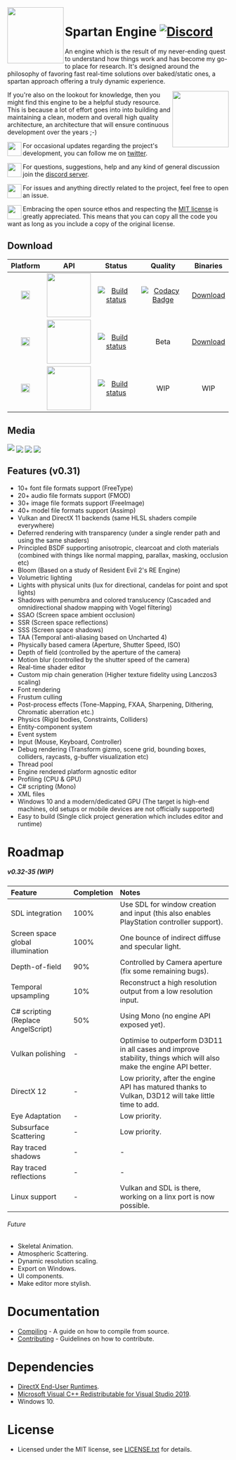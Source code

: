 
<img align="left" width="128" src="https://raw.githubusercontent.com/PanosK92/SpartanEngine/master/Data/logo.png"/>

# Spartan Engine [![Discord](https://img.shields.io/discord/677302405263785986?label=Discord)](https://discord.gg/TG5r2BS)

<p>An engine which is the result of my never-ending quest to understand how things work and has become my go-to place for research. It's designed around the philosophy of favoring fast real-time solutions over baked/static ones, a spartan approach offering a truly dynamic experience.</p>

<img align="right" width="128" src="https://raw.githubusercontent.com/PanosK92/SpartanEngine/master/Data/rotating_gun.gif"/>

<p>If you're also on the lookout for knowledge, then you might find this engine to be a helpful study resource. This is because a lot of effort goes into into building and maintaining a clean, modern and overall high quality architecture, an architecture that will ensure continuous development over the years ;-) </p> 

<p><img align="left" width="32" src="https://valentingom.files.wordpress.com/2016/03/twitter-logo2.png"/>For occasional updates regarding the project's development, you can follow me on <a href="https://twitter.com/panoskarabelas1?ref_src=twsrc%5Etfw">twitter</a>.</p> 

<img align="left" width="32" src="https://www.freepnglogos.com/uploads/discord-logo-png/discord-logo-vector-download-0.png">For questions, suggestions, help and any kind of general discussion join the [discord server](https://discord.gg/TG5r2BS).

<img align="left" width="32" src="https://image.flaticon.com/icons/svg/25/25231.svg">For issues and anything directly related to the project, feel free to open an issue.

<img align="left" width="32" src="https://opensource.org/files/OSIApproved_1.png">Embracing the open source ethos and respecting the <a href="https://en.wikipedia.org/wiki/MIT_License">MIT license</a> is greatly appreciated. This means that you can copy all the code you want as long as you include a copy of the original license.</p>

## Download
Platform | API | Status | Quality | Binaries
:-:|:-:|:-:|:-:|:-:|
<img src="https://raw.githubusercontent.com/PanosK92/SpartanEngine/master/docs/logo_windows.png" width="20"/>|<img src="https://raw.githubusercontent.com/PanosK92/SpartanEngine/master/docs/logo_d3d11.png" width="100"/>|[![Build status](https://github.com/PanosK92/SpartanEngine/actions/workflows/windows_d3d11.yml/badge.svg)](https://ci.appveyor.com/project/PanosK92/spartanengine-d3d11/branch/master)|[![Codacy Badge](https://api.codacy.com/project/badge/Grade/da72b4f208284a30b7673abd86e8d8d3)](https://www.codacy.com/app/PanosK92/SpartanEngine?utm_source=github.com&amp;utm_medium=referral&amp;utm_content=PanosK92/Directus3D&amp;utm_campaign=Badge_Grade)|[Download](https://nightly.link/PanosK92/SpartanEngine/workflows/build/master/release_d3d11.zip)
<img src="https://raw.githubusercontent.com/PanosK92/SpartanEngine/master/docs/logo_windows.png" width="20"/>|<img src="https://raw.githubusercontent.com/PanosK92/SpartanEngine/master/docs/logo_vulkan.png" width="100"/>|[![Build status](https://github.com/PanosK92/SpartanEngine/actions/workflows/windows_vulkan.yml/badge.svg)](https://ci.appveyor.com/project/PanosK92/spartanengine-vulkan/branch/master)|Beta|[Download](https://nightly.link/PanosK92/SpartanEngine/workflows/build/master/release_vulkan.zip)
<img src="https://raw.githubusercontent.com/PanosK92/SpartanEngine/master/docs/logo_windows.png" width="20"/>|<img src="https://raw.githubusercontent.com/PanosK92/SpartanEngine/master/docs/logo_d3d12.png" width="100"/>|[![Build status](https://github.com/PanosK92/SpartanEngine/actions/workflows/windows_d3d12.yml/badge.svg)](https://ci.appveyor.com/project/PanosK92/spartanengine-d3d11/branch/master)|WIP|WIP

## Media
[![](https://i.imgur.com/j6zIEI9.jpg)](https://www.youtube.com/watch?v=RIae1ma_DSo)
<img align="center" src="https://raw.githubusercontent.com/PanosK92/SpartanEngine/master/Data/readme_screen_1.1.jpg"/>
<img align="center" src="https://raw.githubusercontent.com/PanosK92/SpartanEngine/master/Data/readme_screen_2.1.jpg"/>
<img align="center" src="https://raw.githubusercontent.com/PanosK92/SpartanEngine/master/Data/readme_screen_3.2.jpg"/>

## Features (v0.31)
- 10+ font file formats support (FreeType)
- 20+ audio file formats support (FMOD)
- 30+ image file formats support (FreeImage)
- 40+ model file formats support (Assimp)
- Vulkan and DirectX 11 backends (same HLSL shaders compile everywhere)
- Deferred rendering with transparency (under a single render path and using the same shaders)
- Principled BSDF supporting anisotropic, clearcoat and cloth materials (combined with things like normal mapping, parallax, masking, occlusion etc)
- Bloom (Based on a study of Resident Evil 2's RE Engine)
- Volumetric lighting
- Lights with physical units (lux for directional, candelas for point and spot lights)
- Shadows with penumbra and colored translucency (Cascaded and omnidirectional shadow mapping with Vogel filtering)
- SSAO (Screen space ambient occlusion)
- SSR (Screen space reflections)
- SSS (Screen space shadows)
- TAA (Temporal anti-aliasing based on Uncharted 4)
- Physically based camera (Aperture, Shutter Speed, ISO)
- Depth of field (controlled by the aperture of the camera)
- Motion blur (controlled by the shutter speed of the camera)
- Real-time shader editor
- Custom mip chain generation (Higher texture fidelity using Lanczos3 scaling)
- Font rendering
- Frustum culling
- Post-process effects (Tone-Mapping, FXAA, Sharpening, Dithering, Chromatic aberration etc.)
- Physics (Rigid bodies, Constraints, Colliders)
- Entity-component system
- Event system
- Input (Mouse, Keyboard, Controller)
- Debug rendering (Transform gizmo, scene grid, bounding boxes, colliders, raycasts, g-buffer visualization etc)
- Thread pool
- Engine rendered platform agnostic editor
- Profiling (CPU & GPU)
- C# scripting (Mono)
- XML files
- Windows 10 and a modern/dedicated GPU (The target is high-end machines, old setups or mobile devices are not officially supported)
- Easy to build (Single click project generation which includes editor and runtime)

# Roadmap

##### v0.32-35 (WIP)
Feature     					 	| Completion 	| Notes 
:-          					 	| :-         	| :-
SDL integration 					| 100%		  	| Use SDL for window creation and input (this also enables PlayStation controller support).
Screen space global illumination 	| 100%		  	| One bounce of indirect diffuse and specular light.
Depth-of-field					 	| 90%       	| Controlled by Camera aperture (fix some remaining bugs).
Temporal upsampling					| 10%		  	| Reconstruct a high resolution output from a low resolution input.
C# scripting (Replace AngelScript) 	| 50%			| Using Mono (no engine API exposed yet).
Vulkan polishing 	 				| -		  		| Optimise to outperform D3D11 in all cases and improve stability, things which will also make the engine API better.
DirectX 12						 	| -				| Low priority, after the engine API has matured thanks to Vulkan, D3D12 will take little time to add.
Eye Adaptation 					 	| -          	| Low priority.
Subsurface Scattering 			 	| -          	| Low priority.
Ray traced shadows				 	| -          	| -
Ray traced reflections			 	| -          	| -
Linux support			 	        | -          	| Vulkan and SDL is there, working on a linx port is now possible.

###### Future
- Skeletal Animation.
- Atmospheric Scattering.
- Dynamic resolution scaling.
- Export on Windows.
- UI components.
- Make editor more stylish.

# Documentation
- [Compiling](https://github.com/PanosK92/SpartanEngine/blob/master/docs/compiling_from_source/compiling_from_source.md) - A guide on how to compile from source.
- [Contributing](https://github.com/PanosK92/SpartanEngine/blob/master/docs/CONTRIBUTING.md) - Guidelines on how to contribute.

# Dependencies
- [DirectX End-User Runtimes](https://www.microsoft.com/en-us/download/details.aspx?id=8109).
- [Microsoft Visual C++ Redistributable for Visual Studio 2019](https://aka.ms/vs/16/release/VC_redist.x64.exe).
- Windows 10.

# License
- Licensed under the MIT license, see [LICENSE.txt](https://github.com/PanosK92/SpartanEngine/blob/master/docs/LICENSE.txt) for details.
